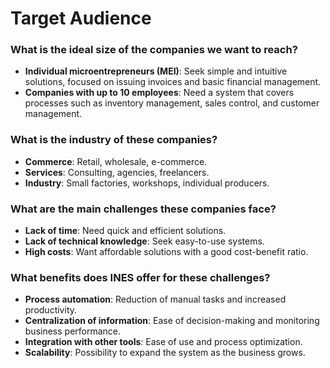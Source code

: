 # Target Audience

### What is the ideal size of the companies we want to reach?

- **Individual microentrepreneurs (MEI)**: Seek simple and intuitive solutions, focused on issuing invoices and basic financial management.
- **Companies with up to 10 employees**: Need a system that covers processes such as inventory management, sales control, and customer management.

### What is the industry of these companies?
- **Commerce**: Retail, wholesale, e-commerce.
- **Services**: Consulting, agencies, freelancers.
- **Industry**: Small factories, workshops, individual producers.

### What are the main challenges these companies face?
- **Lack of time**: Need quick and efficient solutions.
- **Lack of technical knowledge**: Seek easy-to-use systems.
- **High costs**: Want affordable solutions with a good cost-benefit ratio.

### What benefits does INES offer for these challenges?
- **Process automation**: Reduction of manual tasks and increased productivity.
- **Centralization of information**: Ease of decision-making and monitoring business performance.
- **Integration with other tools**: Ease of use and process optimization.
- **Scalability**: Possibility to expand the system as the business grows.